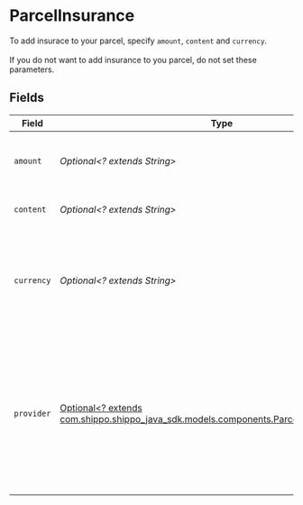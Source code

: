 # ParcelInsurance

To add insurace to your parcel, specify `amount`, `content` and `currency`. <br><br>If you do not want to add insurance to you parcel, do not set these parameters.


## Fields

| Field                                                                                                                                          | Type                                                                                                                                           | Required                                                                                                                                       | Description                                                                                                                                    | Example                                                                                                                                        |
| ---------------------------------------------------------------------------------------------------------------------------------------------- | ---------------------------------------------------------------------------------------------------------------------------------------------- | ---------------------------------------------------------------------------------------------------------------------------------------------- | ---------------------------------------------------------------------------------------------------------------------------------------------- | ---------------------------------------------------------------------------------------------------------------------------------------------- |
| `amount`                                                                                                                                       | *Optional<? extends String>*                                                                                                                   | :heavy_minus_sign:                                                                                                                             | Declared value of the goods you want to insure.                                                                                                | 5.5                                                                                                                                            |
| `content`                                                                                                                                      | *Optional<? extends String>*                                                                                                                   | :heavy_minus_sign:                                                                                                                             | Description of parcel content.                                                                                                                 | Laptop                                                                                                                                         |
| `currency`                                                                                                                                     | *Optional<? extends String>*                                                                                                                   | :heavy_minus_sign:                                                                                                                             | Currency for the amount value. Currently only USD is supported for FedEx and UPS.                                                              | USD                                                                                                                                            |
| `provider`                                                                                                                                     | [Optional<? extends com.shippo.shippo_java_sdk.models.components.ParcelInsuranceProvider>](../../models/components/ParcelInsuranceProvider.md) | :heavy_minus_sign:                                                                                                                             | To have insurance cover provided by a carrier directly instead of Shippo's provider (XCover), set provider to `FEDEX`, `UPS`, or `ONTRAC`.     | UPS                                                                                                                                            |